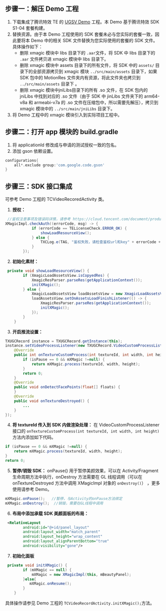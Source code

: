 [](id:step1)
## 步骤一：解压 Demo 工程
1. 下载集成了腾讯特效 TE 的 [UGSV Demo](https://mediacloud-76607.gzc.vod.tencent-cloud.com/TencentEffect/Android/2.4.1.115.vcube/UGSV_Demo.zip) 工程。本 Demo 基于腾讯特效 SDK S1-04 套餐构建。
2. 替换资源。由于本 Demo 工程使用的 SDK 套餐未必与您实际的套餐一致，因此要将本 Demo 中的相关 SDK 文件替换为您实际使用的套餐的 SDK 文件。具体操作如下：
   - 删除 xmagic 模块中 libs 目录下的 `.aar`文件，将 SDK 中 libs 目录下的 `.aar` 文件拷贝进 xmagic 模块中 libs 目录下。
   - 删除 xmagic 模块中 assets 目录下的所有文件，将 SDK 中的 `assets/` 目录下的全部资源拷贝到  xmagic 模块 `../src/main/assets` 目录下，如果SDK 包中的 MotionRes 文件夹内有资源，将此文件夹也拷贝到 `../src/main/assets` 目录下 。
   - 删除 xmagic 模块中jniLibs目录下的所有 .so 文件，在 SDK 包内的 jniLibs 中找到对应的 .so 文件（由于 SDK 中 jinLibs 文件夹下的 arm64-v8a 和 armeabi-v7a 的 .so 文件在压缩包中，所以需要先解压），拷贝到 xmagic 模块中的 `../src/main/jniLibs` 目录下。
3. 将 Demo ⼯程中的 xmagic 模块引⼊到实际项⽬⼯程中。

[](id:step2)

## 步骤二：打开 app 模块的 build.gradle
1. 将 applicationId 修改成与申请的测试授权⼀致的包名。
2. 添加 gson 依赖设置。
```groovy
configurations{
    all*.exclude group:'com.google.code.gson'
}
```

[](id:step3)
## 步骤三：SDK 接口集成
可参考 Demo ⼯程的 TCVideoRecoredActivity 类。
1. **授权：**
```java
 //鉴权注意事项及错误码详情，请参考 https://cloud.tencent.com/document/product/616/65891#.E6.AD.A5.E9.AA.A4.E4.B8.80.EF.BC.9A.E9.89.B4.E6.9D.83
XMagicImpl.checkAuth((errorCode, msg) -> {
            if (errorCode == TELicenseCheck.ERROR_OK) {
                showLoadResourceView();
            } else {
                TXCLog.e(TAG, "鉴权失败，请检查鉴权url和key" + errorCode + " " + msg);
            }
        });
```
2. **初始化素材：**
```java
 private void showLoadResourceView() {
        if (XmagicLoadAssetsView.isCopyedRes) {
            XmagicResParser.parseRes(getApplicationContext());
            initXMagic();
        } else {
            XmagicLoadAssetsView loadAssetsView = new XmagicLoadAssetsView(this);
            loadAssetsView.setOnAssetsLoadFinishListener(() -> {
                XmagicResParser.parseRes(getApplicationContext());
                initXMagic();
            });
        }
    }
```
3. **开启推流设置：**
```java
TXUGCRecord instance = TXUGCRecord.getInstance(this);
instance.setVideoProcessListener(new TXUGCRecord.VideoCustomProcessListener() {
    @Override
    public int onTextureCustomProcess(int textureId, int width, int height) {
        if (isPause == 0 && mXMagic !=null) {
            return mXMagic.process(textureId, width, height);
        }
        return 0;
    }
    @Override
    public void onDetectFacePoints(float[] floats) {
    }
    @Override
    public void onTextureDestroyed() {
        ...
    }
});
```
4. **将 textureId 传入到 SDK 内做渲染处理：**
在 VideoCustomProcessListener 接口的 `onTextureCustomProcess(int textureId, int width, int height)` 方法内添加如下代码。
```java
if (isPause == 0 && mXMagic !=null) {
    return mXMagic.process(textureId, width, height);
}
return 0;
```
5. **暂停/销毁 SDK：**
 onPause() 用于暂停美颜效果，可以在 Activity/Fragment 生命周期方法中执行，onDestroy 方法需要在 GL 线程调用（可以在 onTextureDestroyed 方法中调用 XMagicImpl 对象的 `onDestroy()`） ，更多使用请参考 Demo。
```java
mXMagic.onPause();   //暂停，与Activity的onPause方法绑定
mXMagic.onDestroy();  //销毁，需要在GL线程中调用
```
6. **布局中添加承载 SDK 美颜面板的布局：**
```xml
 <RelativeLayout
        android:id="@+id/panel_layout"
        android:layout_width="match_parent"
        android:layout_height="wrap_content"
        android:layout_alignParentBottom="true"
        android:visibility="gone"/>
```
7. **初始化面板**
```java
 private void initXMagic() {
        if (mXMagic == null) {
            mXMagic = new XMagicImpl(this, mBeautyPanel);
        }else{
           mXMagic.onResume();
        }
    }
```

具体操作请参见 Demo ⼯程的 `TCVideoRecordActivity.initXMagic();`⽅法。

